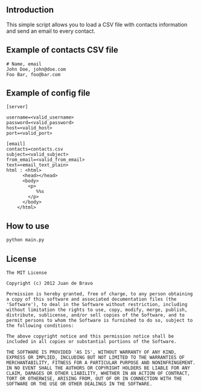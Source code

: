 ## Introduction

This simple script allows you to load a CSV file with contacts information and send an email to every contact.

## Example of contacts CSV file

    # Name, email
	John Doe, john@doe.com
	Foo Bar, foo@bar.com

## Example of config file

	[server]

	username=<valid_username>
	password=<valid_password>
	host=<valid_host>
	port=<valid_port>

	[email]
	contacts=contacts.csv
	subject=<valid_subject>
	from_email=<valid_from_email>
	text=<email_text_plain>
	html : <html>
		  <head></head>
		  <body>
		  	<p>
		       %%s
		    </p>
		  </body>
		</html>

## How to use

```bash
python main.py
```

## License

	The MIT License

    Copyright (c) 2012 Juan de Bravo

    Permission is hereby granted, free of charge, to any person obtaining
    a copy of this software and associated documentation files (the
    'Software'), to deal in the Software without restriction, including
    without limitation the rights to use, copy, modify, merge, publish,
    distribute, sublicense, and/or sell copies of the Software, and to
    permit persons to whom the Software is furnished to do so, subject to
    the following conditions:

    The above copyright notice and this permission notice shall be
    included in all copies or substantial portions of the Software.

    THE SOFTWARE IS PROVIDED 'AS IS', WITHOUT WARRANTY OF ANY KIND,
    EXPRESS OR IMPLIED, INCLUDING BUT NOT LIMITED TO THE WARRANTIES OF
    MERCHANTABILITY, FITNESS FOR A PARTICULAR PURPOSE AND NONINFRINGEMENT.
    IN NO EVENT SHALL THE AUTHORS OR COPYRIGHT HOLDERS BE LIABLE FOR ANY
    CLAIM, DAMAGES OR OTHER LIABILITY, WHETHER IN AN ACTION OF CONTRACT,
    TORT OR OTHERWISE, ARISING FROM, OUT OF OR IN CONNECTION WITH THE
    SOFTWARE OR THE USE OR OTHER DEALINGS IN THE SOFTWARE.